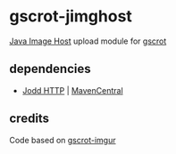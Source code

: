 # gscrot-jimghost
[Java Image Host](https://github.com/wowselim/java-imagehost) upload module for [gscrot](https://github.com/gscrot/gscrot)

## dependencies
- [Jodd HTTP](http://jodd.org/doc/http.html) | [MavenCentral](https://mvnrepository.com/artifact/org.jodd/jodd-http)

## credits
Code based on [gscrot-imgur](https://github.com/gscrot/gscrot-imgur)
